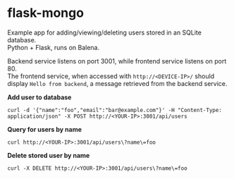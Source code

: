 # flask-mongo

Example app for adding/viewing/deleting users stored in an SQLite database.  
Python + Flask, runs on Balena.

Backend service listens on port 3001, while frontend service listens on port 80.  
The frontend service, when accessed with `http://<DEVICE-IP>/` should display `Hello from backend`, a message retrieved from the backend service.

**Add user to database**
```
curl -d '{"name":"foo","email":"bar@example.com"}' -H "Content-Type: application/json" -X POST http://<YOUR-IP>:3001/api/users
```

**Query for users by name**
```
curl http://<YOUR-IP>:3001/api/users\?name\=foo
```

**Delete stored user by name**
```
curl -X DELETE http://<YOUR-IP>:3001/api/users\?name\=foo
```

